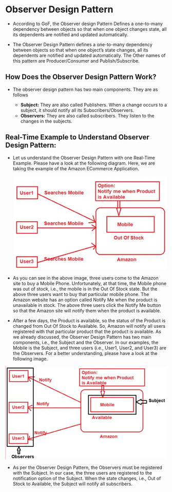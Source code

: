 
# Observer Design Pattern

- According to GoF, the Observer design Pattern Defines a one-to-many dependency between objects so that when one object changes state, all its dependents are notified and updated automatically.
    
- The Observer Design Pattern defines a one-to-many dependency between objects so that when one object’s state changes, all its dependents are notified and updated automatically. The Other names of this pattern are Producer/Consumer and Publish/Subscribe.

## How Does the Observer Design Pattern Work?

- The observer design pattern has two main components. They are as follows

    - **Subject:** They are also called Publishers. When a change occurs to a subject, it should notify all its Subscribers/Observers.
    - **Observers:** They are also called subscribers. They listen to the changes in the subjects.

## Real-Time Example to Understand Observer Design Pattern:

  - Let us understand the Observer Design Pattern with one Real-Time Example. Please have a look at the following diagram. Here, we are taking the example of the Amazon ECommerce Application.

    ![image](https://github.com/dotnet-simformsolutions/observer-design-pattern/blob/master/images/273101035-7272138b-4512-4773-bd85-661ff6de3c97.png)

  - As you can see in the above image, three users come to the Amazon site to buy a Mobile Phone. Unfortunately, at that time, the Mobile phone was out of stock, i.e., the mobile is in the Out Of Stock state. But the above three users want to buy that particular mobile phone. The Amazon website has an option called Notify Me when the product is unavailable in stock. The above three users click the Notify Me button so that the Amazon site will notify them when the product is available.

  - After a few days, the Product is available, so the status of the Product is changed from Out Of Stock to Available. So, Amazon will notify all users registered with that particular product that the product is available. As we already discussed, the Observer Design Pattern has two main components, i.e., the Subject and the Observer. In our examples, the Mobile is the Subject, and three users (i.e., User1, User2, and User3) are the Observers. For a better understanding, please have a look at the following image.
  
  ![image](https://github.com/dotnet-simformsolutions/observer-design-pattern/blob/master/images/273101144-95a3b1c2-8f52-4254-8181-c67c39144db7.png)

 - As per the Observer Design Pattern, the Observers must be registered with the Subject. In our case, the three users are registered to the notification option of the Subject. When the state changes, i.e., Out of Stock to Available, the Subject will notify all subscribers.

